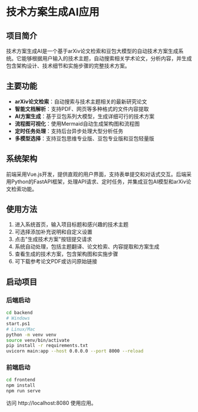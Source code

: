 # 技术方案生成AI应用

## 项目简介

技术方案生成AI是一个基于arXiv论文检索和豆包大模型的自动技术方案生成系统。它能够根据用户输入的技术主题，自动搜索相关学术论文，分析内容，并生成包含架构设计、技术细节和实施步骤的完整技术方案。

## 主要功能

- **arXiv论文检索**：自动搜索与技术主题相关的最新研究论文
- **智能文档解析**：支持PDF、网页等多种格式的文件内容提取
- **AI方案生成**：基于豆包系列大模型，生成详细可行的技术方案
- **流程图可视化**：使用Mermaid自动生成架构图和流程图
- **定时任务处理**：支持后台异步处理大型分析任务
- **多模型选择**：支持豆包思维专业版、豆包专业版和豆包轻量版

## 系统架构

前端采用Vue.js开发，提供直观的用户界面，支持表单提交和对话式交互。后端采用Python的FastAPI框架，处理API请求、定时任务，并集成豆包AI模型和arXiv论文检索功能。

## 使用方法

1. 进入系统首页，输入项目标题和感兴趣的技术主题
2. 可选择添加补充说明和自定义设置
3. 点击"生成技术方案"按钮提交请求
4. 系统自动处理，包括主题翻译、论文检索、内容提取和方案生成
5. 查看生成的技术方案，包含架构图和实施步骤
6. 可下载参考论文PDF或访问原始链接

## 启动项目

### 后端启动

```bash
cd backend
# Windows
start.ps1
# Linux/Mac
python -m venv venv
source venv/bin/activate
pip install -r requirements.txt
uvicorn main:app --host 0.0.0.0 --port 8000 --reload
```

### 前端启动

```bash
cd frontend
npm install
npm run serve
```

访问 http://localhost:8080 使用应用。 